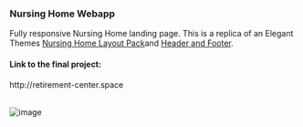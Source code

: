 <h3>Nursing Home Webapp</h3>
Fully responsive Nursing Home landing page.
This is a replica of an Elegant Themes <a href="https://bit.ly/3NhLHDc">Nursing Home Layout Pack</a>and <a href="https://bit.ly/3NhLHDc">Header and Footer</a>.

<h4>Link to the final project:</h4>
http://retirement-center.space

<br>
<br>

![image](https://user-images.githubusercontent.com/83336214/168426847-0b1c8b8d-951e-4600-a3a7-4586af389d1a.png)


